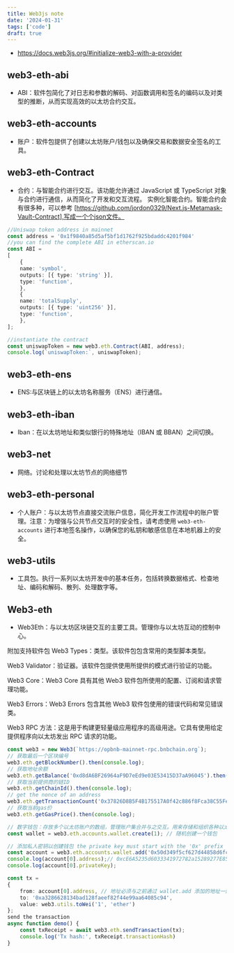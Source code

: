 ```yaml
---
title: Web3js note
date: '2024-01-31'
tags: ['code']
draft: true
---
```


- https://docs.web3js.org/#initialize-web3-with-a-provider

## web3-eth-abi
- ABI：软件包简化了对日志和参数的解码、对函数调用和签名的编码以及对类型的推断，从而实现高效的以太坊合约交互。

## web3-eth-accounts
- 账户：软件包提供了创建以太坊账户/钱包以及确保交易和数据安全签名的工具。

## web3-eth-Contract 
- 合约：与智能合约进行交互。该功能允许通过 JavaScript 或 TypeScript 对象与合约进行通信，从而简化了开发和交互流程。
实例化智能合约。智能合约会有很多种，可以参考 [https://github.com/jordon0329/Next.js-Metamask-Vault-Contract],写成一个个json文件。
```ts 
//Uniswap token address in mainnet
const address = '0x1f9840a85d5af5bf1d1762f925bdaddc4201f984'
//you can find the complete ABI in etherscan.io
const ABI = 
[
    {
    name: 'symbol',
    outputs: [{ type: 'string' }],
    type: 'function',
    },
    {
    name: 'totalSupply',
    outputs: [{ type: 'uint256' }],
    type: 'function',
    },
];

//instantiate the contract
const uniswapToken = new web3.eth.Contract(ABI, address);
console.log(`uniswapToken:`, uniswapToken);
```

## web3-eth-ens 
- ENS:与区块链上的以太坊名称服务（ENS）进行通信。

## web3-eth-iban
- Iban：在以太坊地址和类似银行的特殊地址（IBAN 或 BBAN）之间切换。

## web3-net
- 网络。讨论和处理以太坊节点的网络细节

## web3-eth-personal
- 个人账户：与以太坊节点直接交流账户信息，简化开发工作流程中的账户管理。注意：为增强与公共节点交互时的安全性，请考虑使用 `web3-eth-accounts` 进行本地签名操作，以确保您的私钥和敏感信息在本地机器上的安全。

## web3-utils 
- 工具包。执行一系列以太坊开发中的基本任务，包括转换数据格式、检查地址、编码和解码、散列、处理数字等。

## Web3-eth
- Web3Eth：与以太坊区块链交互的主要工具。管理你与以太坊互动的控制中心。

附加支持软件包
Web3 Types：类型。该软件包包含常用的类型脚本类型。

Web3 Validator：验证器。该软件包提供使用所提供的模式进行验证的功能。

Web3 Core：Web3 Core 具有其他 Web3 软件包所使用的配置、订阅和请求管理功能。

Web3 Errors：Web3 Errors 包含其他 Web3 软件包使用的错误代码和常见错误类。

Web3 RPC 方法：这是用于构建更轻量级应用程序的高级用途。它具有使用给定提供程序向以太坊发出 RPC 请求的功能。

```ts
const web3 = new Web3(`https://opbnb-mainnet-rpc.bnbchain.org`);
// 获取最后一个区块编号
web3.eth.getBlockNumber().then(console.log);
// 获取地址余额
web3.eth.getBalance('0xd8dA6BF26964aF9D7eEd9e03E53415D37aA96045').then(console.log);
// 获取当前提供商的链ID
web3.eth.getChainId().then(console.log);
// get the nonce of an address
web3.eth.getTransactionCount('0x37826D8B5F4B175517A0f42c886f8Fca38C55Fe7').then(console.log);
// 获取当前gas价
web3.eth.getGasPrice().then(console.log);

// 数字钱包：存放多个以太坊账户的数组，管理账户集合并与之交互。用来存储和组织各种以太坊地址。
const wallet = web3.eth.accounts.wallet.create(1); // 随机创建一个钱包

// 添加私人密钥以创建钱包 the private key must start with the '0x' prefix
const account = web3.eth.accounts.wallet.add('0x50d349f5cf627d44858d6fcb6fbf15d27457d35c58ba2d5cfeaf455f25db5bec');
console.log(account[0].address);// 0xcE6A5235d6033341972782a15289277E85E5b305
console.log(account[0].privateKey);

const tx =
{
    from: account[0].address, // 地址必须与之前通过 wallet.add 添加的地址一致
    to: '0xa3286628134bad128faeef82f44e99aa64085c94',
    value: web3.utils.toWei('1', 'ether')
};
send the transaction
async function demo() {
    const txReceipt = await web3.eth.sendTransaction(tx);
    console.log('Tx hash:', txReceipt.transactionHash)
}

```